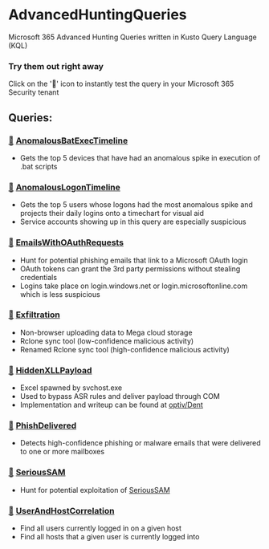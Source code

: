 # AdvancedHuntingQueries
Microsoft 365 Advanced Hunting Queries written in Kusto Query Language (KQL)

### Try them out right away
Click on the '🔎' icon to instantly test the query in your Microsoft 365 Security tenant

## Queries:

### [🔎](https://security.microsoft.com/v2/advanced-hunting?query=H4sIAAAAAAAEAI1Vy27TQBS9ayT-YdSVIwXCQ6xQNkCLWAAS7a5CkWM7iandWLaTtIiP59wzM_akmUhdJPO473PPHc9kJka-SiE91l422Om6lQbrB_xy3OyllAxrh_MBOlvsVG8pKe0KecAvkx1OJaT31NxAuqee7vLAf00PaplCd4tzKhXWHe1K3GXSQjNlnJfyAlKbocp67Ft4Vhsjc_zeyjt4_nik-Ym5XTIDtemc7pegnlCqtv9cfQWja7SO-WnEGoj08ijJkYcfiFJjnUTtr6BVBVqG0XJ4PUCiaBi5kNcOxwtXwWnm3rfidIfbV8SlhQ_bE2vxmQjes3qtNBvOCfIz7IuRG1jVtOuZlfZ5BV_aBe3HGrtE3ssb5DlxXDBE4eD8dMSjiXZjCYRMFCFfg3KldzgYeFzBTqNO6VlzVuymjl1aZ8U4BWPPqTXWviA_M2bfOF4ujlhl9ZITjCYBqnsgqnk1tMzZRdufBVftfkmJatksrlze34J7X4tHTfnSQLaFJHFoaRUzTt1lENHWuxumsGRfe9crPxMVNHI3oZvh3kcv2V8vSYFRi_9H7rtoxjHOjjXM3WyZIeOfzKJwPEkZcUob5bllguVZxbgWhQ5VluRtd4YF14PG9cAAi7J6yNmzJScpCThyG6nod4DvzYDjgfkpP9dPXrqO_ckgX5GvIQctbh1OKk-Zb8iN0UtOr-rH64w1-4o71FCTk8rdv7T7jtPDSc01b5MoKpNnzVj4flvt00g5-5ENNn8gsQy6c6yaM9M1auw5VzoD8XfVviyxjHwvfmE_Rgjzi30Bnn5zLI9S10OLekmunX8rY3g_7508j6-dUq0hibyj08iLOL4yrWO7nRE_2Rm_jS3O_wFeOI2figcAAA&runQuery=true&timeRangeId=week) [AnomalousBatExecTimeline](AnomalousBatExecTimeline.kusto)
- Gets the top 5 devices that have had an anomalous spike in execution of .bat scripts

### [🔎](https://security.microsoft.com/v2/advanced-hunting?query=H4sIAAAAAAAEAI1Vy47TQBDsMxL_4KMjBS0PcUI5ILSglUBIZDkhFHltbzLETqw4jw3i46munrFndwe0B79m-lFdXT2-kAvJ5JPUssdzLyu86XMrHZ5vcR2kx9oO90xO2N_yO5MGb0tcG-6spJAj1_WtimK19NDoBWy3-C7oe6Cfw1qJ6DVWNe5zeQZEimnOrEdYlIxT4FnSb4No6tsTzYkxlkTaMX_NeOphzxqWHe4lLDV3I2d6H7jufNSeuRvPhGMWQ6A-mcxwvZLXiP-OlleosqaVw3WWzwMfl2TCUKrlH89cwOWwrkxo_BYI1DuX9_fq-471jUwGf2VtDfsXvhuOVWVR1g-Dr2EdY-WIk9Emk2t4tvTdI2JLxm4RT_uijGmsXN7IS1Q38UrIiPbk4_TE3SU5uiGzqUpCHbXc0WdDjeTI3TDrlJHVSzmaMpYpomGemrlntBrrX7AHJdF3XpmLezozuzzJU8zuEcwqto7eFTvmqOEFn9opxx21MiQfPfaraD3UE5jT3qr2ttjJPWNaiWn8MspoNR-GOXTs7973K0xKA4vKz-hqWA_ZHXscdlT_O9zPfO-TiFP6HGuYedVnA-KvRFF7rRTMOKWPg5epwbRmU2Ys2Jyt2Yu0EuaDxXxQgbGsESr27IbTmUc6-ZGo6GfE7_XA44n4VKPLB2fdeDbc8iyIdWi89fiys0PxxtoYo1SMqnGCzVhzqFhPnJa6VP3-pt8XfN09qrnlap5kZfKkOYtPcLN-nKliP8rB5xd2TEFrr6oZkS5R456zpTOQPfHkCydOCmXozzdYj1ljzKl_xYG-_aCqwnfUeuCovPiv9D_en35u_ptrm1jFnifO1WnihBxPnJ1Xvs1LmPKSf88dvv8CF8PqqJgHAAA&runQuery=true&timeRangeId=week) [AnomalousLogonTimeline](AnomalousLogonTimeline.kusto)
- Gets the top 5 users whose logons had the most anomalous spike and projects their daily logins onto a timechart for visual aid
- Service accounts showing up in this query are especially suspicious

### [🔎](https://security.microsoft.com/v2/advanced-hunting?query=H4sIAAAAAAAEAJ1TyUoDQRCts-A_DIPnDOhN8CAYUHA5eZZ20pm0s3SYHg2CH--r151JjIFoGNJdXcurV0sKKSSTW3mXTgZIc_HS417iHsRS68RIQ90CcuDZSQWNlRY2B2vAa4DFEKWhR02dx2nwe4CuBLaHr0ce9XuSa2TWOI3xwNS4UzkBq2LHrkg1GWmuEpgd7gqIJnFXP4v7AroZ-RpIg3xStpBb8g84fcJZQdY4zzwZdFq1SRVUzNRDM_vRi7DF8X7kHXtgyFIzNpBLyp5cNxVOmLcDqocU8O7gN9Cz3_Fsf_VN0SI_C3uJd8tKFvTUXjlyaWAPlAKqC2CkdsdaYwXTcX7PyNDIHTDnnFhG-1fCtexBlrwy5uxY67ruHF4DviVel-zM4WqLxL0lWoHTpGmfA2_di2Nz_q1vRcLVDrWsM-xh8t9exI1xvEvYXoDW452PSG-IctyKzQym8pG2LHACcWvOOEflP5FH9m3FztT4R8X5GtRsMTvd-St8GqPZKvbncNS-6jasbrbqcIlTzJJzX165TzrdXL4BRhV_BE4EAAA&runQuery=true&timeRangeId=week) [EmailsWithOAuthRequests](EmailsWithOAuthRequests.kusto)
- Hunt for potential phishing emails that link to a Microsoft OAuth login
- OAuth tokens can grant the 3rd party permissions without stealing credentials
- Logins take place on login.windows.net or login.microsoftonline.com which is less suspicious

### [🔎](https://security.microsoft.com/v2/advanced-hunting?query=H4sIAAAAAAAEANVWTU_CQBCds4n_oXjSg3DwZuJJNOEgMY16NbD9oIG22C1fxvjbffNagghEBKoxZLfdmTfzZmenszSkIY48SE8isXgL8ByIjzcjqSSSSweShLoLjBcZQZtB5kN2LEccDXpp0-JcutCnMoFekQ4shvCZwpNHXyFkHlbq28GcYr4DNuTaEDsCwoEH1WaQh9ArUxPPMbwYPNsYOXgU0ZcbyH1GXMT1BvsJ9qUx6H5czDGwOZ6PkA3W7vEEmCKSOmQp1g7972Kv2jrkr5Cui6gFXQTriLkoMnPP3Blm18pteRptIGLa1OSdLAZ-FKnSOsYUo2Bxyl8H_rw9WbQaNNYA6GmFPBaSAEPrqjqWFHXos5qq44jouaj3rNKzifkVKNZiBKxLj9_JX3Aa7Lk63uWO8lyu-1xVuVv7CzntsiLHKxyLvuqWPTGhnZUZ3kzZOVP2oVPqJ-i9RUfS79ZjNzS0icEw4NlF7K2WsRvGOmbkMznbs7_ukoOrMgfZpx1uzoKyF5bellnRWy3E_N_yUvs2Lz9neSLWcqcJ8drVr3mHDFnJszUn04O3HHorlzyH5Yg0A-GXb2J-X-4aUYu5VE3C09muag4bw5yzSZThvTSkB0UtInA_1V1Qcm7-_3LYGAuMByat19XsuEvZ-QDY41I96AkAAA&runQuery=true&timeRangeId=week) [Exfiltration](Exfiltration.kusto)
- Non-browser uploading data to Mega cloud storage
- Rclone sync tool (low-confidence malicious activity)
- Renamed Rclone sync tool (high-confidence malicious activity)

### [🔎](https://security.microsoft.com/v2/advanced-hunting?query=H4sIAAAAAAAEAIWSS0vDUBCFz1rwP4S6UTB2L7goVaFQHwsXbtM02EheeJOoIP52vztpJNGWMrR37syZM3PmZqqpAm2Uao0lKrg9a4kFqhTpU5lKzjX3RB_8YjWqwZeGPZVTS2zD3REPfvEO_4aKmJpMF5rBV-GlRKIBQ4sXcc71oDud6VhHzOSneqOy65yD9bfAKv28NVbR49KwL3DURBut6BSDzomWIHyfFv_atNU6MR7PV3OGzJdh4R-toSH8Pvw0vra1uRMUtVsmZ7kvpnmnc7Kd7xZchncPT26RK33zP7Ht9bvoNjnZybCAPbW5uy0VqHskV1q1w_b3GL_F_z6V8bzaK_o9PsGUG2ttXJXOiQ719j18fEbE77Yx_cPMeL657T8nX7DDpWnocIe17a8d4xZke1XOvg6vZ8Ub7lL1A3NOUNvmAgAA&runQuery=true&timeRangeId=week) [HiddenXLLPayload](HiddenXLLPayload.kusto)
- Excel spawned by svchost.exe
- Used to bypass ASR rules and deliver payload through COM
- Implementation and writeup can be found at [optiv/Dent](https://github.com/optiv/Dent#remote-xll-payload-mode)

### [🔎](https://security.microsoft.com/v2/advanced-hunting?query=H4sIAAAAAAAEAI1UW2sTQRQ-z4L_YRqEbGCrPvhaMDQpFRqQtOKDiGyyW7M2m43ZabXij_ebb2b2llkJwy5nzpzLd65zKSSRXLYylyfJZCdaKnkpL-SvKPklG_AO-JTcgTZUAok7eZY96Ar8HDpKIhnLR0jk4G1Ax-CNZQHpLawk1BzLJGh5XmOYyhrWcylp86xlewnJPSQSSBgdg0LztoG2xe293vKegtawpOSnPBJBQilj8xQsM_wNr43oAkfJSD7gtgLvkX5GQUuX1LmHbko8BvcNPpPlLd7XfNf0tmMmR3IN-jtsWItvcJSc8yj5zOxqapss6_rNyHn5PgqfC3O_wlcivinuKd8r-j0LYnkvD6BLWFtB8p28plSBF4VjsWXyGzoFK5M5z12Mx3HMXW2G41F1RCaaClkuWJUD5P7QzxVrY3SaeinWpmAEETo0Z19UjMognLA7btg52YBugniGdS9dxbWTX9f3yEks2S85NPJ6lhrbD-B9q6ONAtLtSWjXaAILK8ycz6bP0yf2Vcn8ZA7ZjlUx1Nb1up8Dw99zClLe7PQYqsmDrb-mlJ80P0s2Kwq27vFPXeWe2FvPLS_e7uEovn7HKnfM_Tjr4YwO5Sh2vWXnq-R-and_v-svetOxcFbDUxJ38N6i7iv54bZD9629J62X8Obsai35XtV7RrkqHphNDV_2LcL8vcIsNrv2i7yVr-Ca-GfQ0p2dtSBnAzplH3W9XtPr_7dDP0-n5GfW6432Xu9KTgN73HsNvTUz6PfDnnh8Lc6JqMTfou1mPw7U7pQsxL0KDc16s7MMAu2mdmjr_AO6LBDpfAcAAA&runQuery=true&timeRangeId=week) [PhishDelivered](PhishDelivered.kusto)
- Detects high-confidence phishing or malware emails that were delivered to one or more mailboxes

### [🔎](https://security.microsoft.com/v2/advanced-hunting?query=H4sIAAAAAAAEAO2UX0sCURDFz3PQd9h8qpeEeo4osz9gKa0WQi_iWkmra66lQh--38xusohBFFFBDNe998zMuWfm3mtZZQVq6l59pcxu-cbqMesq0VATdUCG7tthPOoJ7xisB7auNR9lZ2mQMQG3rD55MViYRyfkpawOdA5a1Uwj_Ake22HiEUM8z54ZKOI7JreLLwDpYrZjtucRc4s0rEFcsvBWwTMFWeQL2VOq6zlboM2l-ArzAdYhJ1LNa11dfUk32LWvI7xTUENCzZlZ3QPt0iPDsmzr5V0eY3WXXFGwsAQlwQ_pqbJTS5c64-zbv0pZm9FEn_Vra0lXtvdHlW2s1JYWVIyc5-3Ol1bemOPcewHLIOfdcya7f3YzY_i28cwWHN_zJlJUdfKOZn0fFd7h59_E187ZbN9_T4iu65B6atysOtZ0vKjM1qdwjOGO_D_nQVcwx_TCuhsWaqx4hfN3zuX_Hf-dd_wK0uHsE2YGAAA&runQuery=true&timeRangeId=week) [SeriousSAM](SeriousSAM.kusto)
- Hunt for potential exploitation of [SeriousSAM](https://msrc.microsoft.com/update-guide/vulnerability/CVE-2021-36934)

### [🔎](https://security.microsoft.com/v2/advanced-hunting?query=H4sIAAAAAAAEANVWW28SQRQ-zyb-hw1PkNCSGt8aE7GlimnAuDQ-GGPoshQalkUWqBh_vN_5ZvbGXmqTNtpMZi8zc77zncucmY50xJGRzGQuEb6meC_Ex5cnoSxlI2OMLDn3Cv2HbDG7xpiPsZfygr1DFFdWGPUwN5U9_mdAiIDgoId4RpgdQ9bDjGoK8e1AWyg3aL5M8Ke6HOiIqMVoUD6K8sHiDYASkOMb9AbaacLiCM2RC-JMyHoM-UUOU_nMML7h7Npau8WXfqvNC_IvMjN2qLRPe1J753aVei3A-BarfNpnGCk35XiO0R1We3j3gahe0HHHtt_oE8ZiQ40eWWalYuvbGL_MMBxi9VXOb1nMO3I2tpahlcX70N-HmL78pJVLWn6W8-BVxtsapRU9rWPf5RZv1dWs4d8qaFthPISsT58cAe8OfV_rhXaFtYfYAVYo4grNxL7ampAZ2sxhxC3P0UnkjA-qMI-T72xsXeTH-b2SLiyb5LgUPZePUyy9zO2ijY31mtG_gX3xuhbZqF8_kUFgdVbJGd5FFrdYaXZ3H9LGkjn6PtkHsW-LuuotuoB3dI_n64Jh5XGfN-U9cHaUyPq4wW68vc34pMg-wnyANqalv6jlDHy3tMNo9JL_JhAcuWYmHfq7XcJYxz5C-hqVeM76Y8Z61KgVuQtLJ_RJZPO6C32pxiFk47zrl3isevekVmRl0qreA8sRnp8ZuQG4DxmjAW1zOaNRb9n5EedHqB49vN_heYmRL9ynfawboafoSzDybaUOmB9zvNXXmg1TPE8Y7yWjqXzTOnySrIkr8mvRqm2qZ5TRsqeNDrNBM0yr_44SASOhmbiy597K7tgYx6GM5pk5QdITJa9Nc2Se4I1pWUgZrSjZc6yL_NkylvkY6r6J6-UEMiZjtHI15at8g4dPcziHmfUQ2arMqkNpJGfoW-7AMU86RTy2516jRJP713b9q7PxsGpXIT71CfdUp1CVPf_H6fRQts_53Mrewurrd3wTbt5TLVqlGeDYu3XRZzFqsXbUI1XVixSxrqLUY5fFKEZ1S-18bneAqpx-jHtA2f3i8e8GfwCEOX78KA4AAA&runQuery=true&timeRangeId=week) [UserAndHostCorrelation](UserAndHostCorrelation.kusto)
- Find all users currently logged in on a given host
- Find all hosts that a given user is currently logged into
